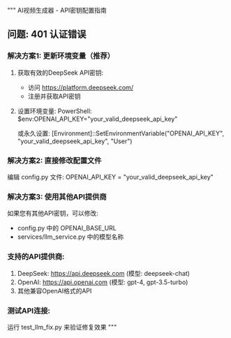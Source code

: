 """
AI视频生成器 - API密钥配置指南

## 问题: 401 认证错误

### 解决方案1: 更新环境变量（推荐）
1. 获取有效的DeepSeek API密钥:
   - 访问 https://platform.deepseek.com/
   - 注册并获取API密钥

2. 设置环境变量:
   PowerShell:
   $env:OPENAI_API_KEY="your_valid_deepseek_api_key"
   
   或永久设置:
   [Environment]::SetEnvironmentVariable("OPENAI_API_KEY", "your_valid_deepseek_api_key", "User")

### 解决方案2: 直接修改配置文件
编辑 config.py 文件:
OPENAI_API_KEY = "your_valid_deepseek_api_key"

### 解决方案3: 使用其他API提供商
如果您有其他API密钥，可以修改:
- config.py 中的 OPENAI_BASE_URL
- services/llm_service.py 中的模型名称

### 支持的API提供商:
1. DeepSeek: https://api.deepseek.com (模型: deepseek-chat)
2. OpenAI: https://api.openai.com (模型: gpt-4, gpt-3.5-turbo)
3. 其他兼容OpenAI格式的API

### 测试API连接:
运行 test_llm_fix.py 来验证修复效果
"""